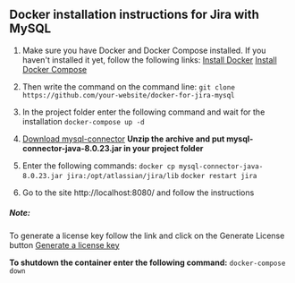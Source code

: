 ## Docker installation instructions for Jira with MySQL

1. Make sure you have Docker and Docker Compose installed.
   If you haven't installed it yet, follow the following links:
   [Install Docker](https://docs.docker.com/get-docker/)
   [Install Docker Compose](https://docs.docker.com/compose/install/)

2. Then write the command on the command line:
   `git clone https://github.com/your-website/docker-for-jira-mysql`

3. In the project folder enter the following command and wait for the installation
   `docker-compose up -d`

4. [Download mysql-connector](https://dev.mysql.com/downloads/connector/j/8.0.html)
   **Unzip the archive and put mysql-connector-java-8.0.23.jar in your project folder**

5. Enter the following commands:
   `docker cp mysql-connector-java-8.0.23.jar jira:/opt/atlassian/jira/lib`
   `docker restart jira`

6. Go to the site http://localhost:8080/ and follow the instructions

##### Note:

To generate a license key follow the link and click on the Generate License button
[Generate a license key](https://my.atlassian.com/license/evaluation?utm_nooverride=1&utm_nooverride=1&ref=prod&product=jira-software.data-center&version=8.15.0&build=815001&sid=BLR7-K013-6S3E-Z468&licensefieldname=setupLicenseKey&callback=http%3A%2F%2Flocalhost%3A8080%2Fsecure%2FSetupLicense%21default.jspa)

**To shutdown the container enter the following command:**
`docker-compose down`
